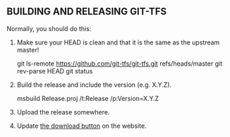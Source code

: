 BUILDING AND RELEASING GIT-TFS
------------------------------

Normally, you should do this:

1. Make sure your HEAD is clean and that it is the same as the upstream master!

    git ls-remote https://github.com/git-tfs/git-tfs.git refs/heads/master
    git rev-parse HEAD
    git status

2. Build the release and include the version (e.g. X.Y.Z).

    msbuild Release.proj /t:Release /p:Version=X.Y.Z

3. Upload the release somewhere.

4. Update [the download button](https://github.com/git-tfs/git-tfs.github.com/blob/master/_includes/download_button.html) on the website.
